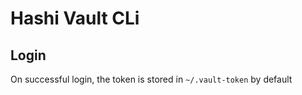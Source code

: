 # Hashi Vault CLi

## Login

On successful login, the token is stored in `~/.vault-token` by default
